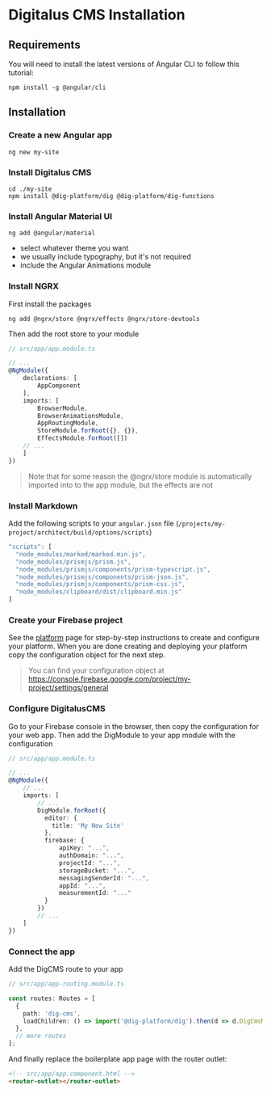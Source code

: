 # Digitalus CMS Installation

## Requirements

You will need to install the latest versions of Angular CLI to follow this tutorial:

```shell
npm install -g @angular/cli
```
## Installation

### Create a new Angular app

```shell
ng new my-site
```

### Install Digitalus CMS

```shell
cd ./my-site
npm install @dig-platform/dig @dig-platform/dig-functions
```

### Install Angular Material UI

```shell
ng add @angular/material
```

* select whatever theme you want
* we usually include typography, but it's not required
* include the Angular Animations module

### Install NGRX

First install the packages

```shell
ng add @ngrx/store @ngrx/effects @ngrx/store-devtools
```

Then add the root store to your module

```typescript
// src/app/app.module.ts

// ...
@NgModule({
    declarations: [
        AppComponent
    ],
    imports: [
        BrowserModule,
        BrowserAnimationsModule,
        AppRoutingModule,
        StoreModule.forRoot({}, {}),
        EffectsModule.forRoot([])
    // ...
    ]
})
```

> Note that for some reason the @ngrx/store module is automatically imported into to the app module,
> but the effects are not

### Install Markdown

Add the following scripts to your `angular.json` file (`/projects/my-project/architect/build/options/scripts`)

```javascript
"scripts": [
  "node_modules/marked/marked.min.js",
  "node_modules/prismjs/prism.js",
  "node_modules/prismjs/components/prism-typescript.js",
  "node_modules/prismjs/components/prism-json.js",
  "node_modules/prismjs/components/prism-css.js",
  "node_modules/clipboard/dist/clipboard.min.js"
]
```           

### Create your Firebase project

See the [platform](./platform.md) page for step-by-step instructions to create and configure your platform.
When you are done creating and deploying your platform copy the configuration object for the next step.

> You can find your configuration object at https://console.firebase.google.com/project/my-project/settings/general

### Configure DigitalusCMS

Go to your Firebase console in the browser, then copy the configuration for your web app.
Then add the DigModule to your app module with the configuration

```typescript
// src/app/app.module.ts

// ...
@NgModule({
    // ...
    imports: [
        // ...
        DigModule.forRoot({
          editor: {
            title: 'My New Site'
          },
          firebase: {
              apiKey: "...",
              authDomain: "...",
              projectId: "...",
              storageBucket: "...",
              messagingSenderId: "...",
              appId: "...",
              measurementId: "..."
          }
        })
        // ...
    ]
})
```

### Connect the app

Add the DigCMS route to your app

```typescript
// src/app/app-routing.module.ts

const routes: Routes = [
  {
    path: 'dig-cms',
    loadChildren: () => import('@dig-platform/dig').then(d => d.DigCmsModule)
  },
  // more routes
];
```

And finally replace the boilerplate app page with the router outlet:

```html
<!-- src/app/app.component.html -->
<router-outlet></router-outlet>
```

